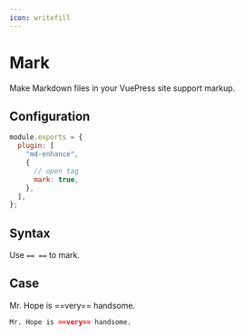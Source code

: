 ```yaml
---
icon: writefill
---
```


# Mark

Make Markdown files in your VuePress site support markup.

## Configuration

```js {6}
module.exports = {
  plugin: [
    "md-enhance",
    {
      // open tag
      mark: true,
    },
  ],
};
```

## Syntax

Use `== ==` to mark.

## Case

Mr. Hope is ==very== handsome.

```md
Mr. Hope is ==very== handsome.
```
